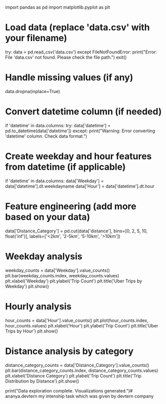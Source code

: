 import pandas as pd
import matplotlib.pyplot as plt

# Load data (replace 'data.csv' with your filename)
try:
  data = pd.read_csv('data.csv')
except FileNotFoundError:
  print("Error: File 'data.csv' not found. Please check the file path.")
  exit()

# Handle missing values (if any)
data.dropna(inplace=True)

# Convert datetime column (if needed)
if 'datetime' in data.columns:
  try:
    data['datetime'] = pd.to_datetime(data['datetime'])
  except:
    print("Warning: Error converting 'datetime' column. Check data format.")

# Create weekday and hour features from datetime (if applicable)
if 'datetime' in data.columns:
  data['Weekday'] = data['datetime'].dt.weekdayname
  data['Hour'] = data['datetime'].dt.hour

# Feature engineering (add more based on your data)
data['Distance_Category'] = pd.cut(data['distance'], bins=[0, 2, 5, 10, float('inf')], labels=['<2km', '2-5km', '5-10km', '>10km'])

# Weekday analysis
weekday_counts = data['Weekday'].value_counts()
plt.bar(weekday_counts.index, weekday_counts.values)
plt.xlabel('Weekday')
plt.ylabel('Trip Count')
plt.title('Uber Trips by Weekday')
plt.show()

# Hourly analysis
hour_counts = data['Hour'].value_counts()
plt.plot(hour_counts.index, hour_counts.values)
plt.xlabel('Hour')
plt.ylabel('Trip Count')
plt.title('Uber Trips by Hour')
plt.show()

# Distance analysis by category
distance_category_counts = data['Distance_Category'].value_counts()
plt.bar(distance_category_counts.index, distance_category_counts.values)
plt.xlabel('Distance Category')
plt.ylabel('Trip Count')
plt.title('Trip Distribution by Distance')
plt.show()


print("Data exploration complete. Visualizations generated.")# ananya.devtern
my intenship task which was given by devtern company
